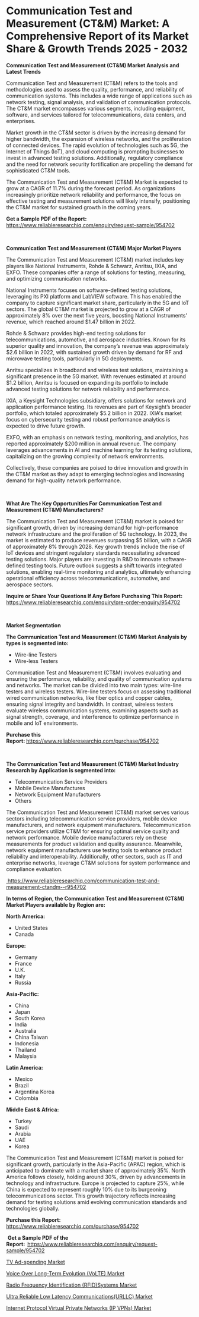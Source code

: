 <p><h1>Communication Test and Measurement (CT&M) Market: A Comprehensive Report of its Market Share & Growth Trends 2025 - 2032</h1></p><p><strong>Communication Test and Measurement (CT&M) Market Analysis and Latest Trends</strong></p>
<p><p>Communication Test and Measurement (CT&M) refers to the tools and methodologies used to assess the quality, performance, and reliability of communication systems. This includes a wide range of applications such as network testing, signal analysis, and validation of communication protocols. The CT&M market encompasses various segments, including equipment, software, and services tailored for telecommunications, data centers, and enterprises.</p><p>Market growth in the CT&M sector is driven by the increasing demand for higher bandwidth, the expansion of wireless networks, and the proliferation of connected devices. The rapid evolution of technologies such as 5G, the Internet of Things (IoT), and cloud computing is prompting businesses to invest in advanced testing solutions. Additionally, regulatory compliance and the need for network security fortification are propelling the demand for sophisticated CT&M tools.</p><p>The Communication Test and Measurement (CT&M) Market is expected to grow at a CAGR of 11.7% during the forecast period. As organizations increasingly prioritize network reliability and performance, the focus on effective testing and measurement solutions will likely intensify, positioning the CT&M market for sustained growth in the coming years.</p></p>
<p><strong>Get a Sample PDF of the Report:&nbsp;</strong> <a href="https://www.reliableresearchiq.com/enquiry/request-sample/954702?utm_campaign=99&utm_medium=2&utm_source=Github&utm_content=ia&utm_term=08042025&utm_id=communication-test-and-measurement-ctm">https://www.reliableresearchiq.com/enquiry/request-sample/954702</a></p>
<p>&nbsp;</p>
<p><strong>Communication Test and Measurement (CT&M) Major Market Players</strong></p>
<p><p>The Communication Test and Measurement (CT&M) market includes key players like National Instruments, Rohde & Schwarz, Anritsu, IXIA, and EXFO. These companies offer a range of solutions for testing, measuring, and optimizing communication networks. </p><p>National Instruments focuses on software-defined testing solutions, leveraging its PXI platform and LabVIEW software. This has enabled the company to capture significant market share, particularly in the 5G and IoT sectors. The global CT&M market is projected to grow at a CAGR of approximately 8% over the next five years, boosting National Instruments' revenue, which reached around $1.47 billion in 2022.</p><p>Rohde & Schwarz provides high-end testing solutions for telecommunications, automotive, and aerospace industries. Known for its superior quality and innovation, the company’s revenue was approximately $2.6 billion in 2022, with sustained growth driven by demand for RF and microwave testing tools, particularly in 5G deployments.</p><p>Anritsu specializes in broadband and wireless test solutions, maintaining a significant presence in the 5G market. With revenues estimated at around $1.2 billion, Anritsu is focused on expanding its portfolio to include advanced testing solutions for network reliability and performance.</p><p>IXIA, a Keysight Technologies subsidiary, offers solutions for network and application performance testing. Its revenues are part of Keysight’s broader portfolio, which totaled approximately $5.2 billion in 2022. IXIA's market focus on cybersecurity testing and robust performance analytics is expected to drive future growth.</p><p>EXFO, with an emphasis on network testing, monitoring, and analytics, has reported approximately $200 million in annual revenue. The company leverages advancements in AI and machine learning for its testing solutions, capitalizing on the growing complexity of network environments.</p><p>Collectively, these companies are poised to drive innovation and growth in the CT&M market as they adapt to emerging technologies and increasing demand for high-quality network performance.</p></p>
<p>&nbsp;</p>
<p><strong>What Are The Key Opportunities For Communication Test and Measurement (CT&M) Manufacturers?</strong></p>
<p><p>The Communication Test and Measurement (CT&M) market is poised for significant growth, driven by increasing demand for high-performance network infrastructure and the proliferation of 5G technology. In 2023, the market is estimated to produce revenues surpassing $5 billion, with a CAGR of approximately 8% through 2028. Key growth trends include the rise of IoT devices and stringent regulatory standards necessitating advanced testing solutions. Major players are investing in R&D to innovate software-defined testing tools. Future outlook suggests a shift towards integrated solutions, enabling real-time monitoring and analytics, ultimately enhancing operational efficiency across telecommunications, automotive, and aerospace sectors.</p></p>
<p><strong>Inquire or Share Your Questions If Any Before Purchasing This Report:</strong> <a href="https://www.reliableresearchiq.com/enquiry/pre-order-enquiry/954702?utm_campaign=99&utm_medium=2&utm_source=Github&utm_content=ia&utm_term=08042025&utm_id=communication-test-and-measurement-ctm">https://www.reliableresearchiq.com/enquiry/pre-order-enquiry/954702</a></p>
<p>&nbsp;</p>
<p><strong>Market Segmentation</strong></p>
<p><strong>The Communication Test and Measurement (CT&M) Market Analysis by types is segmented into:</strong></p>
<p><ul><li>Wire-line Testers</li><li>Wire-less Testers</li></ul></p>
<p><p>Communication Test and Measurement (CT&M) involves evaluating and ensuring the performance, reliability, and quality of communication systems and networks. The market can be divided into two main types: wire-line testers and wireless testers. Wire-line testers focus on assessing traditional wired communication networks, like fiber optics and copper cables, ensuring signal integrity and bandwidth. In contrast, wireless testers evaluate wireless communication systems, examining aspects such as signal strength, coverage, and interference to optimize performance in mobile and IoT environments.</p></p>
<p><strong>Purchase this Report:&nbsp;</strong><a href="https://www.reliableresearchiq.com/purchase/954702?utm_campaign=99&utm_medium=2&utm_source=Github&utm_content=ia&utm_term=08042025&utm_id=communication-test-and-measurement-ctm">https://www.reliableresearchiq.com/purchase/954702</a></p>
<p>&nbsp;</p>
<p><strong>The Communication Test and Measurement (CT&M) Market Industry Research by Application is segmented into:</strong></p>
<p><ul><li>Telecommunication Service Providers</li><li>Mobile Device Manufactures</li><li>Network Equipment Manufacturers</li><li>Others</li></ul></p>
<p><p>The Communication Test and Measurement (CT&M) market serves various sectors including telecommunication service providers, mobile device manufacturers, and network equipment manufacturers. Telecommunication service providers utilize CT&M for ensuring optimal service quality and network performance. Mobile device manufacturers rely on these measurements for product validation and quality assurance. Meanwhile, network equipment manufacturers use testing tools to enhance product reliability and interoperability. Additionally, other sectors, such as IT and enterprise networks, leverage CT&M solutions for system performance and compliance evaluation.</p></p>
<p><a href="https://www.reliableresearchiq.com/communication-test-and-measurement-ctandm--r954702?utm_campaign=99&utm_medium=2&utm_source=Github&utm_content=ia&utm_term=08042025&utm_id=communication-test-and-measurement-ctm">&nbsp;https://www.reliableresearchiq.com/communication-test-and-measurement-ctandm--r954702</a></p>
<p><strong>In terms of Region, the Communication Test and Measurement (CT&M) Market Players available by Region are:</strong></p>
<p>
    <p> <strong> North America: </strong>
        <ul>
            <li>United States</li>
            <li>Canada</li>
        </ul>
        </p> 
    <p> <strong> Europe: </strong>
        <ul>
            <li>Germany</li>
            <li>France</li>
            <li>U.K.</li>
            <li>Italy</li>
            <li>Russia</li>
        </ul>
        </p> 
    <p> <strong> Asia-Pacific: </strong>
        <ul>
            <li>China</li>
            <li>Japan</li>
            <li>South Korea</li>
            <li>India</li>
            <li>Australia</li>
            <li>China Taiwan</li>
            <li>Indonesia</li>
            <li>Thailand</li>
            <li>Malaysia</li>
        </ul>
        </p> 
    <p> <strong> Latin America: </strong>
        <ul>
            <li>Mexico</li>
            <li>Brazil</li>
            <li>Argentina Korea</li>
            <li>Colombia</li>
        </ul>
        </p> 
    <p> <strong> Middle East & Africa: </strong>
        <ul>
            <li>Turkey</li>
            <li>Saudi</li>
            <li>Arabia</li>
            <li>UAE</li>
            <li>Korea</li>
        </ul>
    </p>
    </p>
<p><p>The Communication Test and Measurement (CT&M) market is poised for significant growth, particularly in the Asia-Pacific (APAC) region, which is anticipated to dominate with a market share of approximately 35%. North America follows closely, holding around 30%, driven by advancements in technology and infrastructure. Europe is projected to capture 25%, while China is expected to represent roughly 10% due to its burgeoning telecommunications sector. This growth trajectory reflects increasing demand for testing solutions amid evolving communication standards and technologies globally.</p></p>
<p><strong>Purchase this Report: </strong><a href="https://www.reliableresearchiq.com/purchase/954702?utm_campaign=99&utm_medium=2&utm_source=Github&utm_content=ia&utm_term=08042025&utm_id=communication-test-and-measurement-ctm">https://www.reliableresearchiq.com/purchase/954702</a></p>
<p>&nbsp;<strong>Get a Sample PDF of the Report:&nbsp;&nbsp;</strong><a href="https://www.reliableresearchiq.com/enquiry/request-sample/954702?utm_campaign=99&utm_medium=2&utm_source=Github&utm_content=ia&utm_term=08042025&utm_id=communication-test-and-measurement-ctm">https://www.reliableresearchiq.com/enquiry/request-sample/954702</a></p>
<p><strong></strong></p>
<p><p><a href="https://github.com/bartzthateis/Market-Research-Report-List-1/blob/main/tv-ad-spending-market.md?utm_campaign=99&utm_medium=2&utm_source=Github&utm_content=ia&utm_term=08042025&utm_id=communication-test-and-measurement-ctm">TV Ad-spending Market</a></p><p><a href="https://github.com/saqafidrahea/Market-Research-Report-List-1/blob/main/voice-over-long-term-evolution-volte-market.md?utm_campaign=99&utm_medium=2&utm_source=Github&utm_content=ia&utm_term=08042025&utm_id=communication-test-and-measurement-ctm">Voice Over Long-Term Evolution (VoLTE) Market</a></p><p><a href="https://github.com/afghatakito29/Market-Research-Report-List-1/blob/main/radio-frequency-identification-rfidsystems-market.md?utm_campaign=99&utm_medium=2&utm_source=Github&utm_content=ia&utm_term=08042025&utm_id=communication-test-and-measurement-ctm">Radio Frequency Identification (RFID)Systems Market</a></p><p><a href="https://github.com/eimutelufta/Market-Research-Report-List-1/blob/main/ultra-reliable-low-latency-communicationsurllc-market.md?utm_campaign=99&utm_medium=2&utm_source=Github&utm_content=ia&utm_term=08042025&utm_id=communication-test-and-measurement-ctm">Ultra Reliable Low Latency Communications(URLLC) Market</a></p><p><a href="https://github.com/vespigeakexc/Market-Research-Report-List-1/blob/main/internet-protocol-virtual-private-networks-ip-vpns-market.md?utm_campaign=99&utm_medium=2&utm_source=Github&utm_content=ia&utm_term=08042025&utm_id=communication-test-and-measurement-ctm">Internet Protocol Virtual Private Networks (IP VPNs) Market</a></p></p>